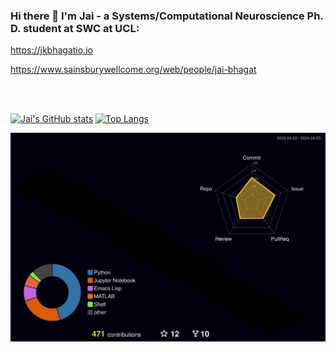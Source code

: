 ### Hi there 👋 I'm Jai - a Systems/Computational Neuroscience Ph. D. student at SWC at UCL:

https://jkbhagatio.io

https://www.sainsburywellcome.org/web/people/jai-bhagat  

<!--
**jkbhagatio/jkbhagatio** is a ✨ _special_ ✨ repository because its `README.md` (this file) appears on your GitHub profile.

Here are some ideas to get you started:

- 🔭 I’m currently working on ...
- 🌱 I’m currently learning ...
- 👯 I’m looking to collaborate on ...
- 🤔 I’m looking for help with ...
- 💬 Ask me about ...
- 📫 How to reach me: ...
- 😄 Pronouns: ...
- ⚡ Fun fact: ...
-->
<br>
<br>

[![Jai's GitHub stats](https://github-readme-stats.vercel.app/api?username=jkbhagatio&show_icons=true&icon_color=805AD5&text_color=718096&bg_color=ffffff00&count_private=true&hide_rank=true)](https://github.com/jkbhagatio/github-readme-stats) [![Top Langs](https://github-readme-stats.vercel.app/api/top-langs/?username=jkbhagatio&langs_count=10&layout=compact&text_color=718096&bg_color=ffffff00&hide_progress=true)](https://github.com/jkbhagatio/github-readme-stats)

![3d profile](profile-3d-contrib/profile-night-rainbow.svg)
